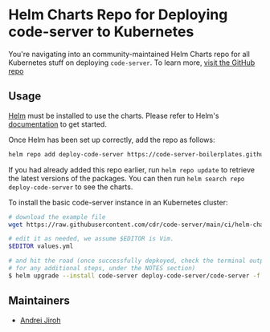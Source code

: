 # Helm Charts Repo for Deploying code-server to Kubernetes

You're navigating into an community-maintained Helm Charts repo for all Kubernetes stuff on deploying `code-server`. To learn more, [visit the GitHub repo](https://github.co/code-server-boilerplates/charts)

## Usage

[Helm](https://helm.sh) must be installed to use the charts. Please refer to
Helm's [documentation](https://helm.sh/docs) to get started.

Once Helm has been set up correctly, add the repo as follows:

```sh
helm repo add deploy-code-server https://code-server-boilerplates.github.io/charts
```

If you had already added this repo earlier, run `helm repo update` to retrieve
the latest versions of the packages.  You can then run `helm search repo deploy-code-server` to see the charts.

To install the basic code-server instance in an Kubernetes cluster:

```sh
# download the example file
wget https://raw.githubusercontent.com/cdr/code-server/main/ci/helm-chart/values.yml

# edit it as needed, we assume $EDITOR is Vim.
$EDITOR values.yml

# and hit the road (once successfully depkoyed, check the terminal output
# for any additional steps, under the NOTES section)
$ helm upgrade --install code-server deploy-code-server/code-server -f values.yaml
```

## Maintainers

* [Andrei Jiroh](https://github.com/AndreiJirohHaliliDev2006)
